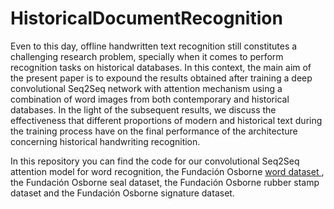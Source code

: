 # HistoricalDocumentRecognition

Even to this day, offline handwritten text recognition still constitutes a challenging research problem, specially when it comes to perform recognition tasks on historical databases. In this context, the main aim of the present paper is to expound the results obtained after training a deep convolutional Seq2Seq network with attention mechanism using a combination of word images from both contemporary and historical databases. In the light of the subsequent results, we discuss the effectiveness that different proportions of modern and historical text during the training process have on the final performance of the architecture concerning historical handwriting recognition.


In this repository you can find the code for our convolutional Seq2Seq attention model for word recognition, the Fundación Osborne <a href="http://..."> word dataset </a>, the Fundación Osborne seal dataset, the Fundación Osborne rubber stamp dataset and the Fundación Osborne signature dataset.
